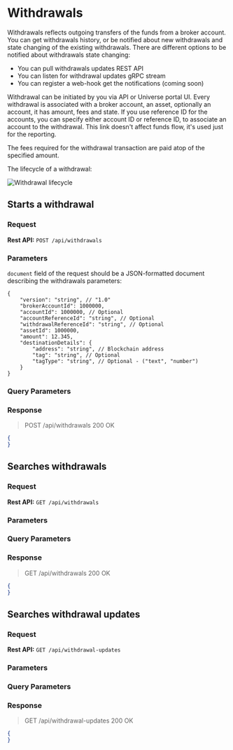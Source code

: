 # Withdrawals

Withdrawals reflects outgoing transfers of the funds from a broker account. You can get withdrawals history, or be notified about new withdrawals and state changing of the existing withdrawals. There are different options to be notified about withdrawals state changing:

* You can pull withdrawals updates REST API
* You can listen for withdrawal updates gRPC stream
* You can register a web-hook get the notifications (coming soon)

Withdrawal can be initiated by you via API or Universe portal UI. Every withdrawal is associated with a broker account, an asset, optionally an account, it has amount, fees and state. If you use reference ID for the accounts, you can specify either account ID or reference ID, to associate an account to the withdrawal. This link doesn't affect funds flow, it's used just for the reporting.

The fees required for the withdrawal transaction are paid atop of the specified amount.

The lifecycle of a withdrawal:

<img src="https://github.com/swisschain/Sirius.Api.Docs/raw/master/source/images/withdrawal-lyfecycle.png" alt="Withdrawal lifecycle"/>

## Starts a withdrawal

### Request

**Rest API:** `POST /api/withdrawals`

### Parameters

`document` field of the request should be a JSON-formatted document describing the withdrawals parameters:

```
{
    "version": "string", // "1.0"
    "brokerAccountId": 1000000,
    "accountId": 1000000, // Optional
    "accountReferenceId": "string", // Optional
    "withdrawalReferenceId": "string", // Optional
    "assetId": 1000000,
    "amount": 12.345,
    "destinationDetails": {
        "address": "string", // Blockchain address
        "tag": "string", // Optional
        "tagType": "string", // Optional - ("text", "number")
    }
}
```

### Query Parameters

### Response

> POST /api/withdrawals 200 OK

```json
{
}
```

## Searches withdrawals

### Request

**Rest API:** `GET /api/withdrawals`

### Parameters

### Query Parameters

### Response

> GET /api/withdrawals 200 OK

```json
{
}
```

## Searches withdrawal updates

### Request

**Rest API:** `GET /api/withdrawal-updates`

### Parameters

### Query Parameters

### Response

> GET /api/withdrawal-updates 200 OK

```json
{
}
```